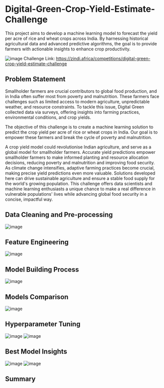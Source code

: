 # Digital-Green-Crop-Yield-Estimate-Challenge
This project aims to develop a machine learning model to forecast the yield per acre of rice and wheat crops across India. By harnessing historical agricultural data and advanced predictive algorithms, the goal is to provide farmers with actionable insights to enhance crop productivity. 

![image](https://github.com/user-attachments/assets/c9daaffe-79f9-4fb8-a2cc-16a904b8ba07)
Challenge Link: https://zindi.africa/competitions/digital-green-crop-yield-estimate-challenge

## Problem Statement
Smallholder farmers are crucial contributors to global food production, and in India often suffer most from poverty and malnutrition. These farmers face challenges such as limited access to modern agriculture, unpredictable weather, and resource constraints. To tackle this issue, Digital Green collected data via surveys, offering insights into farming practices, environmental conditions, and crop yields.

The objective of this challenge is to create a machine learning solution to predict the crop yield per acre of rice or wheat crops in India. Our goal is to empower these farmers and break the cycle of poverty and malnutrition.

A crop yield model could revolutionise Indian agriculture, and serve as a global model for smallholder farmers. Accurate yield predictions empower smallholder farmers to make informed planting and resource allocation decisions, reducing poverty and malnutrition and improving food security. As climate change intensifies, adaptive farming practices become crucial, making precise yield predictions even more valuable. Solutions developed here can drive sustainable agriculture and ensure a stable food supply for the world's growing population. This challenge offers data scientists and machine learning enthusiasts a unique chance to make a real difference in vulnerable populations' lives while advancing global food security in a concise, impactful way.

## Data Cleaning and Pre-processing
![image](https://github.com/user-attachments/assets/0da2d263-4cc2-4eac-a229-a4bde61a56f1)

## Feature Engineering
![image](https://github.com/user-attachments/assets/6ce497a3-c4cd-4073-81fc-7264f7e55409)


## Model Building Process
![image](https://github.com/user-attachments/assets/85bd663f-449c-41bf-9af8-c866adb26efe)



## Models Comparison
![image](https://github.com/user-attachments/assets/cf68b3a3-4d45-4a50-b122-1c85142ba5e7)


## Hyperparameter Tuning
![image](https://github.com/user-attachments/assets/e7fd1134-1460-4306-a6f6-31faaa806770)
![image](https://github.com/user-attachments/assets/b8a769f5-f4bd-43e8-87a8-898793eef583)



## Best Model Insights
![image](https://github.com/user-attachments/assets/c7c05911-e2ad-4c62-949c-cbd58678d473)
![image](https://github.com/user-attachments/assets/3057bd7e-ea42-49ac-8798-cd1fe0ec8e0a)





## Summary 





